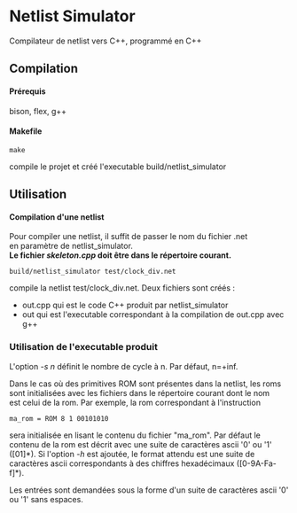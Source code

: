 # Netlist Simulator

Compilateur de netlist vers C++, programmé en C++

## Compilation
#### Prérequis
bison, flex, g++

#### Makefile

```
make
```
compile le projet et créé l'executable build/netlist_simulator

## Utilisation
#### Compilation d'une netlist
Pour compiler une netlist, il suffit de passer le nom du fichier .net  
en paramètre de netlist_simulator.  
**Le fichier *skeleton.cpp* doit être dans le répertoire courant.**
```
build/netlist_simulator test/clock_div.net
```
compile la netlist test/clock_div.net. Deux fichiers sont créés : 
* out.cpp qui est le code C++ produit par netlist_simulator
* out qui est l'executable correspondant à la compilation de out.cpp avec g++
### Utilisation de l'executable produit

L'option *-s n* définit le nombre de cycle à n. Par défaut, n=+inf.  

Dans le cas où des primitives ROM sont présentes dans la netlist, les roms  
sont initialisées avec les fichiers dans le répertoire courant dont le nom  
est celui de la rom. Par exemple, la rom correspondant à l'instruction
```
ma_rom = ROM 8 1 00101010
```
sera initialisée en lisant le contenu du fichier "ma_rom". Par défaut le  
contenu de la rom est décrit avec une suite de caractères ascii '0' ou '1'  
(\[01\]\*). Si l'option *-h* est ajoutée, le format attendu est une suite de  
caractères ascii correspondants à des chiffres hexadécimaux (\[0-9A-Fa-f\]\*).

Les entrées sont demandées sous la forme d'un suite de caractères ascii '0' ou '1' sans espaces.